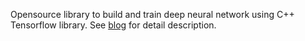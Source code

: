 
Opensource library to build and train deep neural network using C++ Tensorflow library. See [blog](https://medium.com/@htmbx6/build-and-train-neural-network-with-tensorflow-c-f13f22d3c5b6) for detail description.
